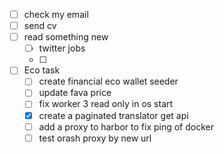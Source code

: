 - [ ] check my email
- [ ] send cv
- [ ] read something new
	- [ ] twitter jobs
	- [ ] 
- [ ] Eco task 
	- [ ] create financial eco wallet seeder
	- [ ] update fava price
	- [ ] fix worker 3 read only in os start
	- [x] create a paginated translator get api
	- [ ] add a proxy to harbor to fix ping of docker
	- [ ] test orash proxy by new url